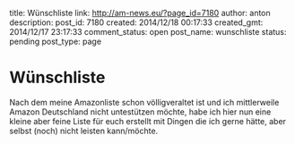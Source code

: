 title: Wünschliste
link: http://am-news.eu/?page_id=7180
author: anton
description: 
post_id: 7180
created: 2014/12/18 00:17:33
created_gmt: 2014/12/17 23:17:33
comment_status: open
post_name: wunschliste
status: pending
post_type: page

# Wünschliste

Nach dem meine Amazonliste schon völligveraltet ist und ich mittlerweile Amazon Deutschland nicht untestützen möchte, habe ich hier nun eine kleine aber feine Liste für euch erstellt mit Dingen die ich gerne hätte, aber selbst (noch) nicht leisten kann/möchte.